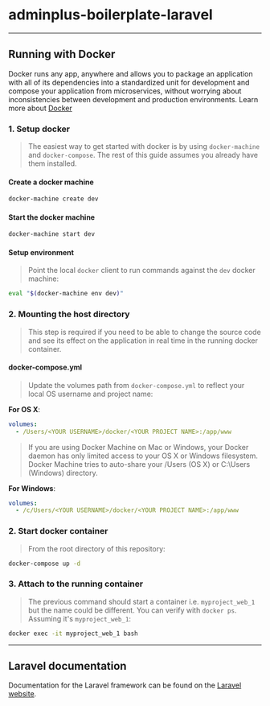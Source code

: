 # adminplus-boilerplate-laravel

---

## Running with Docker

Docker runs any app, anywhere and allows you to package an application with all of its dependencies into a standardized unit for development and compose your application from microservices, without worrying about inconsistencies between development and production environments. Learn more about [Docker](https://www.docker.com)

### 1. Setup docker

> The easiest way to get started with docker is by using `docker-machine` and `docker-compose`. The rest of this guide assumes you already have them installed.

#### Create a docker machine

```bash    
docker-machine create dev
```
    
#### Start the docker machine

```bash
docker-machine start dev
```

#### Setup environment

> Point the local `docker` client to run commands against the `dev` docker machine:

```bash
eval "$(docker-machine env dev)"
```

### 2. Mounting the host directory

> This step is required if you need to be able to change the source code and see its effect on the application in real time in the running docker container.

#### docker-compose.yml

> Update the volumes path from `docker-compose.yml` to reflect your local OS username and project name:

**For OS X**:

```yaml
volumes:
  - /Users/<YOUR USERNAME>/docker/<YOUR PROJECT NAME>:/app/www
```

> If you are using Docker Machine on Mac or Windows, your Docker daemon has only limited access to your OS X or Windows filesystem. Docker Machine tries to auto-share your /Users (OS X) or C:\Users (Windows) directory. 

**For Windows**:

```yaml
volumes:
  - /c/Users/<YOUR USERNAME>/docker/<YOUR PROJECT NAME>:/app/www
```

### 2. Start docker container

> From the root directory of this repository:

```bash
docker-compose up -d
```

### 3. Attach to the running container

> The previous command should start a container i.e. `myproject_web_1` but the name could be different. You can verify with `docker ps`. Assuming it's `myproject_web_1`:

```bash
docker exec -it myproject_web_1 bash
```

---

## Laravel documentation

Documentation for the Laravel framework can be found on the [Laravel website](http://laravel.com/docs).